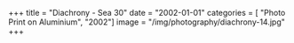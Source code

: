 +++
title = "Diachrony - Sea 30"
date = "2002-01-01"
categories = [ "Photo Print on Aluminium", "2002"]
image = "/img/photography/diachrony-14.jpg"
+++

